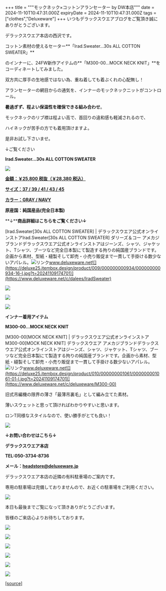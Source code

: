 +++
title = """モックネック×コットンアランセーター  by  DW本店"""
date = 2024-11-10T10:47:31.000Z
expiryDate = 2024-11-10T10:47:31.000Z
tags = ["clothes","Deluxeware"]
+++
いつもデラックスウエアブログをご覧頂き誠にありがとうございます。

デラックスウエア本店の西沢です。

コットン素材の使えるセーター**「Irad.Sweater...30s ALL COTTON SWEATER」**

のインナーに、24FW新作アイテムの**「M300-00...MOCK NECK KNIT」**をコーディネートしてみました。

双方共に厚手の生地感ではない為、重ね着しても着ぶくれの心配無し！

アランセーターの網目からの通気を、インナーのモックネックニットがコントロール。

**暑過ぎず、程よい保温性を確保できる組み合わせ**。

モックネックのリブ襟は程よい高で、首回りの違和感も軽減されるので、

ハイネックが苦手の方でも着用頂けますよ。

是非お試し下さいませ。

↓ご覧ください

**Irad.Sweater...30s ALL COTTON SWEATER**

[![](https://stat.ameba.jp/user_images/20241110/19/deluxeware/5b/7f/j/o1170156015508449034.jpg)](https://stat.ameba.jp/user_images/20241110/19/deluxeware/5b/7f/j/o1170156015508449034.jpg)

[**金額：￥25,800 税抜（￥28,380 税込）**](https://www.deluxeware.net/c/dalees/IradSweater)

[**サイズ：37 / 39 / 41 / 43 / 45**](https://www.deluxeware.net/c/dalees/IradSweater)

[**カラー：GRAY / NAVY**](https://www.deluxeware.net/c/dalees/IradSweater)

**原産国：純国産品(完全日本製)**

**↓****商品詳細はこちらをご覧ください↓**

[Irad.Sweater\[30s ALL COTTON SWEATER\] | デラックスウエア公式オンラインストアIrad.Sweater\[30s ALL COTTON SWEATER\] ダリーズ＆コー アメカジブランドデラックスウエア公式オンラインストアはジーンズ、シャツ、ジャケット、Tシャツ、ブーツなど完全日本製にて製造する拘りの純国産ブランドです。企画から素材、型紙・縫製そして卸売・小売り販促まで一貫して手掛ける数少ないアパレル。![リンク](https://c.stat100.ameba.jp/ameblo/symbols/v3.20.0/svg/gray/editor_link.svg)www.deluxeware.net![](https://deluxe25.itembox.design/product/009/000000000934/000000000934-16-l.jpg?t=20241109174701)](https://www.deluxeware.net/c/dalees/IradSweater)

[![](https://stat.ameba.jp/user_images/20241110/19/deluxeware/4b/1e/j/o1166155615508443024.jpg)](https://stat.ameba.jp/user_images/20241110/19/deluxeware/4b/1e/j/o1166155615508443024.jpg)

[![](https://stat.ameba.jp/user_images/20241110/19/deluxeware/83/0b/j/o1170156015508443020.jpg)](https://stat.ameba.jp/user_images/20241110/19/deluxeware/83/0b/j/o1170156015508443020.jpg)

[![](https://stat.ameba.jp/user_images/20241110/19/deluxeware/ce/21/j/o0735098015508443018.jpg)](https://stat.ameba.jp/user_images/20241110/19/deluxeware/ce/21/j/o0735098015508443018.jpg)

**インナー着用アイテム**

**M300-00...MOCK NECK KNIT**

[M300-00\[MOCK NECK KNIT\] | デラックスウエア公式オンラインストアM300-00\[MOCK NECK KNIT\] デラックスウエア アメカジブランドデラックスウエア公式オンラインストアはジーンズ、シャツ、ジャケット、Tシャツ、ブーツなど完全日本製にて製造する拘りの純国産ブランドです。企画から素材、型紙・縫製そして卸売・小売り販促まで一貫して手掛ける数少ないアパレル。![リンク](https://c.stat100.ameba.jp/ameblo/symbols/v3.20.0/svg/gray/editor_link.svg)www.deluxeware.net![](https://deluxe25.itembox.design/product/010/000000001061/000000001061-01-l.jpg?t=20241109174701)](https://www.deluxeware.net/c/deluxeware/M300-00)

旧式吊編機の限界の薄さ「最薄吊裏毛」として編み立てた素材。

薄いスウェットと思って頂ければわかりやすいと思います。

ロンT同様なスタイルなので、使い勝手がとても良い！

[![](https://stat.ameba.jp/user_images/20241110/19/deluxeware/98/9e/j/o1166155615508443016.jpg)](https://stat.ameba.jp/user_images/20241110/19/deluxeware/98/9e/j/o1166155615508443016.jpg)

**↓お問い合わせはこちら↓**

**デラックスウエア本店**

**TEL:050-3734-8736**

**メール：headstore@deluxeware.jp**

デラックスウエア本店の近隣の有料駐車場のご案内です。

専用の駐車場は完備しておりませんので、お近くの駐車場をご利用ください。

[![](https://stat.ameba.jp/user_images/20231002/16/deluxeware/6e/11/j/o0800080015345677212.jpg?caw=800)](https://ameblo.jp/deluxeware/image-12823266760-15345677212.html)

本日も最後までご覧になって頂きありがとうございます。

皆様のご来店心よりお待ちしております。

[![](https://stat.ameba.jp/user_images/20241029/15/deluxeware/ac/ef/j/o1200050015503631118.jpg?caw=800)](https://www.deluxeware.net/f/STACKMAN)

[![](https://stat.ameba.jp/user_images/20241029/15/deluxeware/07/cc/j/o1200050015503632904.jpg?caw=800)](https://www.deluxeware.net/c/akita)

[![](https://stat.ameba.jp/user_images/20240614/12/deluxeware/fb/b4/j/o0800026015451324172.jpg?caw=800)](https://www.deluxeware.net/c/2024FWreserveall)

[![](https://stat.ameba.jp/user_images/20240315/15/deluxeware/04/7f/j/o0800026015413271803.jpg?caw=800)](https://www.instagram.com/deluxeware/?hl=ja)

[![](https://stat.ameba.jp/user_images/20220415/12/deluxeware/3b/ce/j/o0800026015103175481.jpg?caw=800)](https://www.deluxeware.net/f/headstore)

[![](https://stat.ameba.jp/user_images/20220415/12/deluxeware/d7/c6/j/o0800026015103175487.jpg?caw=800)](https://www.deluxeware.net/)

[[source]](https://ameblo.jp/deluxeware/entry-12874530119.html)
